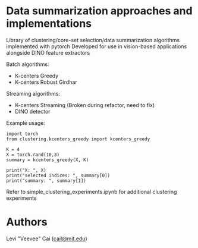 # Data summarization approaches and implementations
Library of clustering/core-set selection/data summarization algorithms implemented with pytorch
Developed for use in vision-based applications alongside DINO feature extractors

Batch algorithms:
- K-centers Greedy
- K-centers Robust Girdhar

Streaming algorithms:
- K-centers Streaming (Broken during refactor, need to fix)
- DINO detector
  
Example usage:

```
import torch
from clustering.kcenters_greedy import kcenters_greedy

K = 4
X = torch.rand(10,3)
summary = kcenters_greedy(X, K)

print("X: ", X)
print("selected indices: ", summary[0])
print("summary: ", summary[1])
```

Refer to simple_clustering_experiments.ipynb for additional clustering experiments

# Authors
Levi "Veevee" Cai (cail@mit.edu)
